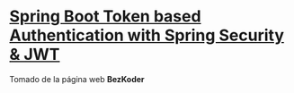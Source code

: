 # [Spring Boot Token based Authentication with Spring Security & JWT](https://www.bezkoder.com/spring-boot-jwt-authentication/)
Tomado de la página web **BezKoder**

